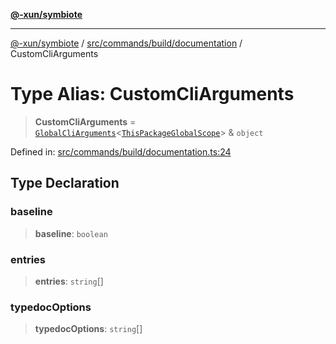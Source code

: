 [**@-xun/symbiote**](../../../../../README.md)

***

[@-xun/symbiote](../../../../../README.md) / [src/commands/build/documentation](../README.md) / CustomCliArguments

# Type Alias: CustomCliArguments

> **CustomCliArguments** = [`GlobalCliArguments`](../../../../configure/type-aliases/GlobalCliArguments.md)\<[`ThisPackageGlobalScope`](../../../../configure/enumerations/ThisPackageGlobalScope.md)\> & `object`

Defined in: [src/commands/build/documentation.ts:24](https://github.com/Xunnamius/symbiote/blob/feca973a0a29b4194f5e9720a5df04c799f6fa94/src/commands/build/documentation.ts#L24)

## Type Declaration

### baseline

> **baseline**: `boolean`

### entries

> **entries**: `string`[]

### typedocOptions

> **typedocOptions**: `string`[]
